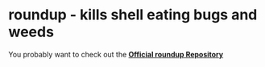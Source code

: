 # roundup - kills shell eating bugs and weeds
You probably want to check out the **[Official roundup Repository](http://github.com/bmizerany/roundup)**
